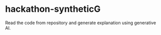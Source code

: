 # hackathon-syntheticG

Read the code from repository and generate explanation using generative AI.
